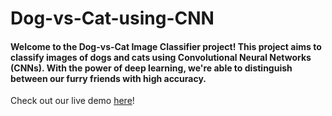 # Dog-vs-Cat-using-CNN
<p><h4>Welcome to the Dog-vs-Cat Image Classifier project! This project aims to classify images of dogs and cats using Convolutional Neural Networks (CNNs). With the power of deep learning, we're able to distinguish between our furry friends with high accuracy.</h4></p>

Check out our live demo [here](cat_vs_dog(CNN).ipynb)!

